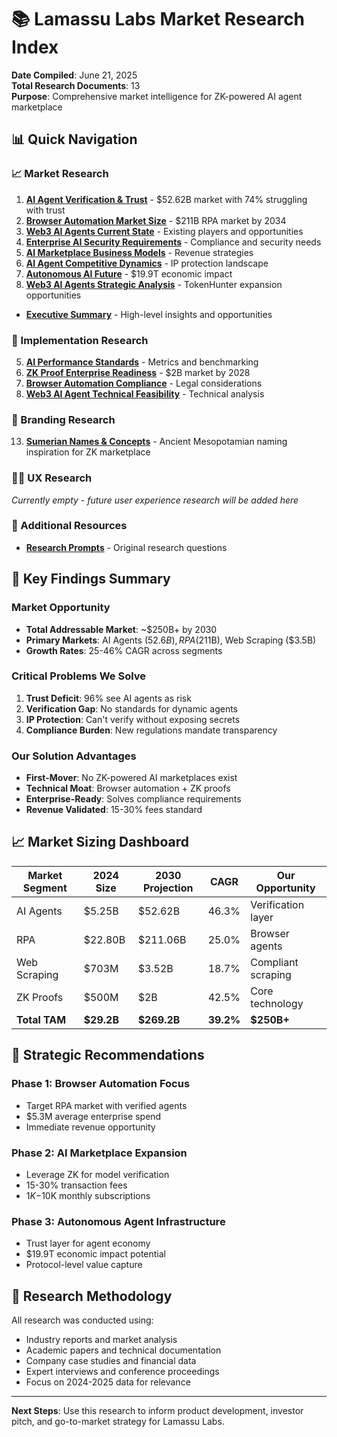 # 📚 Lamassu Labs Market Research Index

**Date Compiled**: June 21, 2025  
**Total Research Documents**: 13  
**Purpose**: Comprehensive market intelligence for ZK-powered AI agent marketplace

## 📊 Quick Navigation

### 📈 Market Research
1. [**AI Agent Verification & Trust**](market_research/01_ai_agents_verification_and_trust.md) - $52.62B market with 74% struggling with trust
2. [**Browser Automation Market Size**](market_research/02_browser_automation_market_size.md) - $211B RPA market by 2034
3. [**Web3 AI Agents Current State**](market_research/03_web3_ai_agents_current_state.md) - Existing players and opportunities
4. [**Enterprise AI Security Requirements**](market_research/04_ai_agent_adoption_requirements.md) - Compliance and security needs
7. [**AI Marketplace Business Models**](market_research/07_ai_agent_marketplaces_business_models.md) - Revenue strategies
9. [**AI Agent Competitive Dynamics**](market_research/09_ai_agents_competitive_dynamics.md) - IP protection landscape
10. [**Autonomous AI Future**](market_research/10_autonomous_ai_agents_future.md) - $19.9T economic impact
11. [**Web3 AI Agents Strategic Analysis**](market_research/web3_ai_agents_strategic_analysis.md) - TokenHunter expansion opportunities
- [**Executive Summary**](market_research/EXECUTIVE_SUMMARY_MARKET_RESEARCH.md) - High-level insights and opportunities

### 🔧 Implementation Research
5. [**AI Performance Standards**](implementation_research/05_ai_agent_performance_standards.md) - Metrics and benchmarking
6. [**ZK Proof Enterprise Readiness**](implementation_research/06_zk_proof_enterprise_readiness.md) - $2B market by 2028
8. [**Browser Automation Compliance**](implementation_research/08_browser_automation_compliance_landscape.md) - Legal considerations
12. [**Web3 AI Agent Technical Feasibility**](implementation_research/web3_ai_agent_technical_feasibility_analysis.md) - Technical analysis

### 🎨 Branding Research
13. [**Sumerian Names & Concepts**](branding_research/sumarien_names.md) - Ancient Mesopotamian naming inspiration for ZK marketplace

### 🧑‍💻 UX Research
*Currently empty - future user experience research will be added here*

### 📄 Additional Resources
- [**Research Prompts**](../internal_docs/strategy/LAMASSU_LABS_RESEARCH_PROMPTS.md) - Original research questions

## 🎯 Key Findings Summary

### Market Opportunity
- **Total Addressable Market**: ~$250B+ by 2030
- **Primary Markets**: AI Agents ($52.6B), RPA ($211B), Web Scraping ($3.5B)
- **Growth Rates**: 25-46% CAGR across segments

### Critical Problems We Solve
1. **Trust Deficit**: 96% see AI agents as risk
2. **Verification Gap**: No standards for dynamic agents
3. **IP Protection**: Can't verify without exposing secrets
4. **Compliance Burden**: New regulations mandate transparency

### Our Solution Advantages
- **First-Mover**: No ZK-powered AI marketplaces exist
- **Technical Moat**: Browser automation + ZK proofs
- **Enterprise-Ready**: Solves compliance requirements
- **Revenue Validated**: 15-30% fees standard

## 📈 Market Sizing Dashboard

| Market Segment | 2024 Size | 2030 Projection | CAGR | Our Opportunity |
|----------------|-----------|-----------------|------|-----------------|
| AI Agents | $5.25B | $52.62B | 46.3% | Verification layer |
| RPA | $22.80B | $211.06B | 25.0% | Browser agents |
| Web Scraping | $703M | $3.52B | 18.7% | Compliant scraping |
| ZK Proofs | $500M | $2B | 42.5% | Core technology |
| **Total TAM** | **$29.2B** | **$269.2B** | **39.2%** | **$250B+** |

## 🚀 Strategic Recommendations

### Phase 1: Browser Automation Focus
- Target RPA market with verified agents
- $5.3M average enterprise spend
- Immediate revenue opportunity

### Phase 2: AI Marketplace Expansion
- Leverage ZK for model verification
- 15-30% transaction fees
- $1K-$10K monthly subscriptions

### Phase 3: Autonomous Agent Infrastructure
- Trust layer for agent economy
- $19.9T economic impact potential
- Protocol-level value capture

## 📝 Research Methodology

All research was conducted using:
- Industry reports and market analysis
- Academic papers and technical documentation
- Company case studies and financial data
- Expert interviews and conference proceedings
- Focus on 2024-2025 data for relevance

---

**Next Steps**: Use this research to inform product development, investor pitch, and go-to-market strategy for Lamassu Labs.